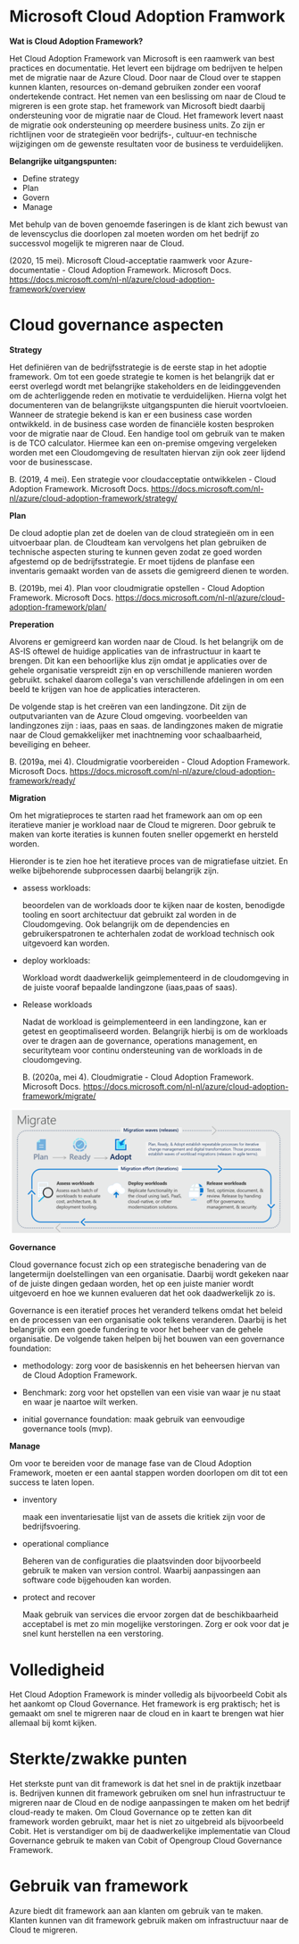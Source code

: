 <!--Headings -->

# Microsoft Cloud Adoption Framwork

**Wat is Cloud Adoption Framework?**

Het Cloud Adoption Framework van Microsoft is een raamwerk van best practices en documentatie. Het levert een bijdrage om bedrijven te helpen met de migratie naar de Azure Cloud. Door naar de Cloud over te stappen kunnen klanten, resources on-demand gebruiken zonder een vooraf ondertekende contract. Het nemen van een beslissing om naar de Cloud te migreren is een grote stap. het framework van Microsoft biedt daarbij ondersteuning voor de migratie naar de Cloud. Het framework levert naast de migratie ook ondersteuning op meerdere business units. Zo zijn er richtlijnen voor de strategieën voor bedrijfs-, cultuur-en technische wijzigingen om de gewenste resultaten voor de business te verduidelijken.

**Belangrijke uitgangspunten:**

- Define strategy
- Plan
- Govern
- Manage

Met behulp van de boven genoemde faseringen is de klant zich bewust van de levenscyclus die doorlopen zal moeten worden om het bedrijf zo successvol mogelijk te migreren naar de Cloud.

(2020, 15 mei). Microsoft Cloud-acceptatie raamwerk voor Azure-documentatie - Cloud Adoption Framework. Microsoft Docs. https://docs.microsoft.com/nl-nl/azure/cloud-adoption-framework/overview

# Cloud governance aspecten

**Strategy**

Het definiëren van de bedrijfsstrategie is de eerste stap in het adoptie framework. Om tot een goede strategie te komen is het belangrijk dat er eerst overlegd wordt met belangrijke stakeholders en de leidinggevenden om de achterliggende reden en motivatie te verduidelijken. Hierna volgt het documenteren van de belangrijkste uitgangspunten die hieruit voortvloeien. Wanneer de strategie bekend is kan er een business case worden ontwikkeld. in de business case worden de financiële kosten besproken voor de migratie naar de Cloud. Een handige tool om gebruik van te maken is de TCO calculator. Hiermee kan een on-premise omgeving vergeleken worden met een Cloudomgeving de resultaten hiervan zijn ook zeer lijdend voor de businesscase.

B. (2019, 4 mei). Een strategie voor cloudacceptatie ontwikkelen - Cloud Adoption Framework. Microsoft Docs. https://docs.microsoft.com/nl-nl/azure/cloud-adoption-framework/strategy/

**Plan**

De cloud adoptie plan zet de doelen van de cloud strategieën om in een uitvoerbaar plan. de Cloudteam kan vervolgens het plan gebruiken de technische aspecten sturing te kunnen geven zodat ze goed worden afgestemd op de bedrijfsstrategie. Er moet tijdens de planfase een inventaris gemaakt worden van de assets die gemigreerd dienen te worden.

B. (2019b, mei 4). Plan voor cloudmigratie opstellen - Cloud Adoption Framework. Microsoft Docs. https://docs.microsoft.com/nl-nl/azure/cloud-adoption-framework/plan/

**Preperation**

Alvorens er gemigreerd kan worden naar de Cloud. Is het belangrijk om de AS-IS oftewel de huidige applicaties van de infrastructuur in kaart te brengen. Dit kan een behoorlijke klus zijn omdat je applicaties over de gehele organisatie verspreidt zijn en op verschillende manieren worden gebruikt. schakel daarom collega's van verschillende afdelingen in om een beeld te krijgen van hoe de applicaties interacteren.

De volgende stap is het creëren van een landingzone. Dit zijn de outputvarianten van de Azure Cloud omgeving. voorbeelden van landingzones zijn : iaas, paas en saas. de landingzones maken de migratie naar de Cloud gemakkelijker met inachtneming voor schaalbaarheid, beveiliging en beheer.

B. (2019a, mei 4). Cloudmigratie voorbereiden - Cloud Adoption Framework. Microsoft Docs. https://docs.microsoft.com/nl-nl/azure/cloud-adoption-framework/ready/

**Migration**

Om het migratieproces te starten raad het framework aan om op een iteratieve manier je workload naar de Cloud te migreren. Door gebruik te maken van korte iteraties is kunnen fouten sneller opgemerkt en hersteld worden.

Hieronder is te zien hoe het iteratieve proces van de migratiefase uitziet. En welke bijbehorende subprocessen daarbij belangrijk zijn.

- assess workloads:

  beoordelen van de workloads door te kijken naar de kosten, benodigde tooling en soort architectuur dat gebruikt zal worden in de Cloudomgeving. Ook belangrijk om de dependencies en gebruikerspatronen te achterhalen zodat de workload technisch ook uitgevoerd kan worden.

- deploy workloads:

  Workload wordt daadwerkelijk geimplementeerd in de cloudomgeving in de juiste vooraf bepaalde landingzone (iaas,paas of saas).

- Release workloads

  Nadat de workload is geimplementeerd in een landingzone, kan er getest en geoptimaliseerd worden. Belangrijk hierbij is om de workloads over te dragen aan de governance, operations management, en securityteam voor continu ondersteuning van de workloads in de cloudomgeving.

  B. (2020a, mei 4). Cloudmigratie - Cloud Adoption Framework. Microsoft Docs. https://docs.microsoft.com/nl-nl/azure/cloud-adoption-framework/migrate/

![Screenshot](methodology.png)

**Governance**

Cloud governance focust zich op een strategische benadering van de langetermijn doelstellingen van een organisatie. Daarbij wordt gekeken naar of de juiste dingen gedaan worden, het op een juiste manier wordt uitgevoerd en hoe we kunnen evalueren dat het ook daadwerkelijk zo is.

Governance is een iteratief proces het veranderd telkens omdat het beleid en de processen van een organisatie ook telkens veranderen. Daarbij is het belangrijk om een goede fundering te voor het beheer van de gehele organisatie. De volgende taken helpen bij het bouwen van een governance foundation:

- methodology: zorg voor de basiskennis en het beheersen hiervan van de Cloud Adoption Framework.

- Benchmark: zorg voor het opstellen van een visie van waar je nu staat en waar je naartoe wilt werken.

- initial governance foundation: maak gebruik van eenvoudige governance tools (mvp).

**Manage**

Om voor te bereiden voor de manage fase van de Cloud Adoption Framework, moeten er een aantal stappen worden doorlopen om dit tot een success te laten lopen.

- inventory

  maak een inventariesatie lijst van de assets die kritiek zijn voor de bedrijfsvoering.

- operational compliance

  Beheren van de configuraties die plaatsvinden door bijvoorbeeld gebruik te maken van version control. Waarbij aanpassingen aan software code bijgehouden kan worden.

- protect and recover

  Maak gebruik van services die ervoor zorgen dat de beschikbaarheid acceptabel is met zo min mogelijke verstoringen. Zorg er ook voor dat je snel kunt herstellen na een verstoring.

# Volledigheid

Het Cloud Adoption Framework is minder volledig als bijvoorbeeld Cobit als het aankomt op Cloud Governance. Het framework is erg praktisch; het is gemaakt om snel te migreren naar de cloud en in kaart te brengen wat hier allemaal bij komt kijken.

# Sterkte/zwakke punten

Het sterkste punt van dit framework is dat het snel in de praktijk inzetbaar is. Bedrijven kunnen dit framework gebruiken om snel hun infrastructuur te migreren naar de Cloud en de nodige aanpassingen te maken om het bedrijf cloud-ready te maken. Om Cloud Governance op te zetten kan dit framework worden gebruikt, maar het is niet zo uitgebreid als bijvoorbeeld Cobit. Het is verstandiger om bij de daadwerkelijke implementatie van Cloud Governance gebruik te maken van Cobit of Opengroup Cloud Governance Framework.

# Gebruik van framework

Azure biedt dit framework aan aan klanten om gebruik van te maken. Klanten kunnen van dit framework gebruik maken om infrastructuur naar de Cloud te migreren.
